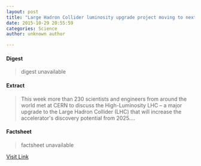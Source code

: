 ```yaml
---
layout: post
title: "Large Hadron Collider luminosity upgrade project moving to next phase"
date: 2015-10-29 20:55:59
categories: Science
author: unknown author

---
```



#### Digest
>digest unavailable

#### Extract
>This week more than 230 scientists and engineers from around the world met at CERN to discuss the High-Luminosity LHC – a major upgrade to the Large Hadron Collider (LHC) that will increase the accelerator's discovery potential from 2025....

#### Factsheet
>factsheet unavailable

[Visit Link](http://phys.org/news/2015-10-large-hadron-collider-luminosity-phase.html)


